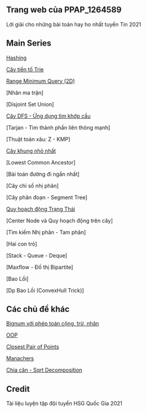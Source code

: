 ## Trang web của PPAP_1264589

Lời giải cho những bài toán hay ho nhất tuyển Tin 2021

## Main Series

[Hashing](https://ppap-1264589.github.io/Hashing)

[Cây tiền tố Trie](https://ppap-1264589.github.io/Trie)

[Range Minimum Query (2D)](https://ppap-1264589.github.io/RMQ)

[Nhân ma trận]

[Disjoint Set Union]

[Cây DFS - Ứng dụng tìm khớp cầu](https://ppap-1264589.github.io/CutVertex-and-Bridge)

[Tarjan - Tìm thành phần liên thông mạnh]

[Thuật toán xâu: Z - KMP]

[Cây khung nhỏ nhất](https://ppap-1264589.github.io/MST)

[Lowest Common Ancestor]

[Bài toán đường đi ngắn nhất]

[Cây chỉ số nhị phân]

[Cây phân đoạn - Segment Tree]

[Quy hoạch động Trạng Thái](https://ppap-1264589.github.io/Bitmasking)

[Center Node và Quy hoạch động trên cây]

[Tìm kiếm Nhị phân - Tam phân]

[Hai con trỏ]

[Stack - Queue - Deque]

[Maxflow - Đồ thị Bipartite]

[Bao Lồi]

[Dp Bao Lồi (ConvexHull Trick)]

## Các chủ đề khác

[Bignum với phép toán cộng, trừ, nhân](https://ppap-1264589.github.io/Bignum)

[OOP](https://ppap-1264589.github.io/OOP)

[Closest Pair of Points](https://ppap-1264589.github.io/Closest_Pair)

[Manachers](https://ppap-1264589.github.io/Manacher)

[Chia căn - Sqrt Decomposition](https://ppap-1264589.github.io/Sqrt-Decomposition)

## Credit
Tài liệu luyện tập đội tuyển HSG Quốc Gia 2021
